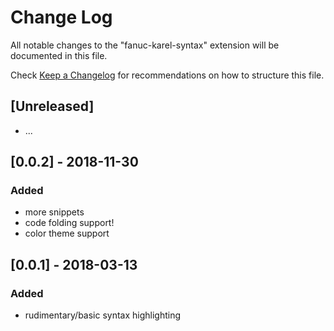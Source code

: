 # Change Log
All notable changes to the "fanuc-karel-syntax" extension will be documented in this file.

Check [Keep a Changelog](http://keepachangelog.com/) for recommendations on how to structure this file.

## [Unreleased]
- ...

## [0.0.2] - 2018-11-30

### Added

- more snippets
- code folding support!
- color theme support

## [0.0.1] - 2018-03-13
### Added
- rudimentary/basic syntax highlighting

